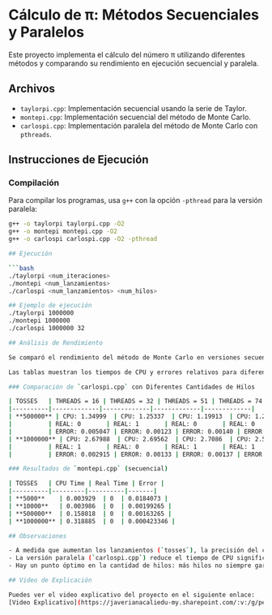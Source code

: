 # Cálculo de π: Métodos Secuenciales y Paralelos  

Este proyecto implementa el cálculo del número π utilizando diferentes métodos y comparando su rendimiento en ejecución secuencial y paralela.  

## Archivos  

- `taylorpi.cpp`: Implementación secuencial usando la serie de Taylor.  
- `montepi.cpp`: Implementación secuencial del método de Monte Carlo.  
- `carlospi.cpp`: Implementación paralela del método de Monte Carlo con `pthreads`.  

## Instrucciones de Ejecución  

### Compilación  

Para compilar los programas, usa `g++` con la opción `-pthread` para la versión paralela:  

```bash
g++ -o taylorpi taylorpi.cpp -O2
g++ -o montepi montepi.cpp -O2
g++ -o carlospi carlospi.cpp -O2 -pthread

## Ejecución  

```bash
./taylorpi <num_iteraciones>
./montepi <num_lanzamientos>
./carlospi <num_lanzamientos> <num_hilos>

## Ejemplo de ejecución
./taylorpi 1000000
./montepi 1000000
./carlospi 1000000 32

## Análisis de Rendimiento  

Se comparó el rendimiento del método de Monte Carlo en versiones secuencial (`montepi.cpp`) y paralela (`carlospi.cpp`).  

Las tablas muestran los tiempos de CPU y errores relativos para diferentes configuraciones de lanzamientos y cantidad de hilos.  

### Comparación de `carlospi.cpp` con Diferentes Cantidades de Hilos  

| TOSSES   | THREADS = 16 | THREADS = 32 | THREADS = 51 | THREADS = 74 |
|----------|-------------|-------------|-------------|-------------|
| **500000** | CPU: 1.34999  | CPU: 1.25337  | CPU: 1.19913  | CPU: 1.2382  |
|          | REAL: 0       | REAL: 1       | REAL: 0       | REAL: 0       |
|          | ERROR: 0.005047 | ERROR: 0.00123 | ERROR: 0.00140 | ERROR: 0.004416 |
| **1000000** | CPU: 2.67988  | CPU: 2.69562  | CPU: 2.7086  | CPU: 2.5714  |
|          | REAL: 1       | REAL: 0       | REAL: 1       | REAL: 1       |
|          | ERROR: 0.002915 | ERROR: 0.00133 | ERROR: 0.00137 | ERROR: 0.002652 |

### Resultados de `montepi.cpp` (secuencial)  

| TOSSES   | CPU Time | Real Time | Error |
|----------|---------|----------|-------|
| **5000**    | 0.003929  | 0  | 0.0184073 |
| **10000**   | 0.003986  | 0  | 0.00199265 |
| **500000**  | 0.158018  | 0  | 0.00163265 |
| **1000000** | 0.318885  | 0  | 0.000423346 |

## Observaciones  

- A medida que aumentan los lanzamientos (`tosses`), la precisión del cálculo mejora en ambos métodos.  
- La versión paralela (`carlospi.cpp`) reduce el tiempo de CPU significativamente en comparación con la versión secuencial.  
- Hay un punto óptimo en la cantidad de hilos: más hilos no siempre garantizan mayor eficiencia debido a la sobrecarga de sincronización.  

## Video de Explicación  

Puedes ver el video explicativo del proyecto en el siguiente enlace:  
[Video Explicativo](https://javerianacaliedu-my.sharepoint.com/:v:/g/personal/jnblandonm_javerianacali_edu_co/EeQiaRmcAFBKujZmYuCU6N0BbzdmzKRgI-d0mElLI81brg?nav=eyJyZWZlcnJhbEluZm8iOnsicmVmZXJyYWxBcHAiOiJPbmVEcml2ZUZvckJ1c2luZXNzIiwicmVmZXJyYWxBcHBQbGF0Zm9ybSI6IldlYiIsInJlZmVycmFsTW9kZSI6InZpZXciLCJyZWZlcnJhbFZpZXciOiJNeUZpbGVzTGlua0NvcHkifX0&e=H8XhIM)

